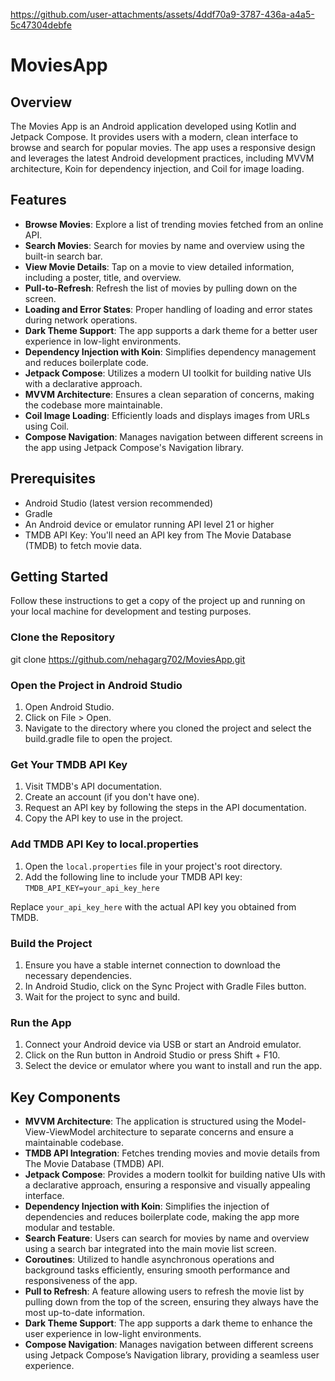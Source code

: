 

https://github.com/user-attachments/assets/4ddf70a9-3787-436a-a4a5-5c47304debfe

# MoviesApp

## Overview
The Movies App is an Android application developed using Kotlin and Jetpack Compose. It provides users with a modern, clean interface to browse and search for popular movies. The app uses a responsive design and leverages the latest Android development practices, including MVVM architecture, Koin for dependency injection, and Coil for image loading.

## Features
- **Browse Movies**: Explore a list of trending movies fetched from an online API.
- **Search Movies**: Search for movies by name and overview using the built-in search bar.
- **View Movie Details**: Tap on a movie to view detailed information, including a poster, title, and overview.
- **Pull-to-Refresh**: Refresh the list of movies by pulling down on the screen.
- **Loading and Error States**: Proper handling of loading and error states during network operations.
- **Dark Theme Support**: The app supports a dark theme for a better user experience in low-light environments.
- **Dependency Injection with Koin**: Simplifies dependency management and reduces boilerplate code.
- **Jetpack Compose**: Utilizes a modern UI toolkit for building native UIs with a declarative approach.
- **MVVM Architecture**: Ensures a clean separation of concerns, making the codebase more maintainable.
- **Coil Image Loading**: Efficiently loads and displays images from URLs using Coil.
- **Compose Navigation**: Manages navigation between different screens in the app using Jetpack Compose's Navigation library.


## Prerequisites
- Android Studio (latest version recommended)
- Gradle
- An Android device or emulator running API level 21 or higher
- TMDB API Key: You'll need an API key from The Movie Database (TMDB) to fetch movie data.

## Getting Started
Follow these instructions to get a copy of the project up and running on your local machine for development and testing purposes.

### Clone the Repository
git clone https://github.com/nehagarg702/MoviesApp.git

### Open the Project in Android Studio
1. Open Android Studio.
2. Click on File > Open.
3. Navigate to the directory where you cloned the project and select the build.gradle file to open the project.

### Get Your TMDB API Key
1. Visit TMDB's API documentation.
2. Create an account (if you don't have one).
3. Request an API key by following the steps in the API documentation.
4. Copy the API key to use in the project.

### Add TMDB API Key to local.properties

1. Open the `local.properties` file in your project's root directory.<br>
2. Add the following line to include your TMDB API key:<br>
   `TMDB_API_KEY=your_api_key_here`

Replace `your_api_key_here` with the actual API key you obtained from TMDB.

### Build the Project
1. Ensure you have a stable internet connection to download the necessary dependencies.
2. In Android Studio, click on the Sync Project with Gradle Files button.
3. Wait for the project to sync and build.

### Run the App
1. Connect your Android device via USB or start an Android emulator.
2. Click on the Run button in Android Studio or press Shift + F10.
3. Select the device or emulator where you want to install and run the app.

## Key Components
- **MVVM Architecture**: The application is structured using the Model-View-ViewModel architecture to separate concerns and ensure a maintainable codebase.
- **TMDB API Integration**: Fetches trending movies and movie details from The Movie Database (TMDB) API.
- **Jetpack Compose**: Provides a modern toolkit for building native UIs with a declarative approach, ensuring a responsive and visually appealing interface.
- **Dependency Injection with Koin**: Simplifies the injection of dependencies and reduces boilerplate code, making the app more modular and testable.
- **Search Feature**: Users can search for movies by name and overview using a search bar integrated into the main movie list screen.
- **Coroutines**: Utilized to handle asynchronous operations and background tasks efficiently, ensuring smooth performance and responsiveness of the app.
- **Pull to Refresh**: A feature allowing users to refresh the movie list by pulling down from the top of the screen, ensuring they always have the most up-to-date information.
- **Dark Theme Support**: The app supports a dark theme to enhance the user experience in low-light environments.
- **Compose Navigation**: Manages navigation between different screens using Jetpack Compose’s Navigation library, providing a seamless user experience.
